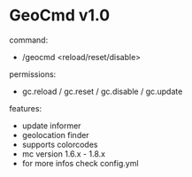 # GeoCmd v1.0

command:
  - /geocmd <reload/reset/disable>

permissions:
  - gc.reload / gc.reset / gc.disable / gc.update

features:
 - update informer
 - geolocation finder
 - supports colorcodes
 - mc version 1.6.x - 1.8.x
 - for more infos check config.yml
